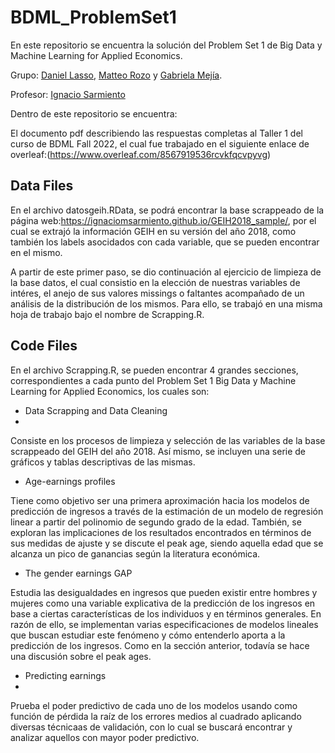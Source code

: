# BDML_ProblemSet1
 En este repositorio se encuentra la solución del Problem Set 1 de Big Data y Machine Learning for Applied Economics.

 Grupo: [Daniel Lasso](https://github.com/daniell419), [Matteo Rozo](https://github.com/MatteoRozo) y [Gabriela Mejía](https://github.com/gabimbec99).
 
 Profesor: [Ignacio Sarmiento](https://github.com/ignaciomsarmiento)

 Dentro de este repositorio se encuentra:
 
 El documento pdf describiendo las respuestas completas al Taller 1 del curso de BDML Fall 2022, el cual fue trabajado en el siguiente enlace de overleaf:(https://www.overleaf.com/8567919536rcvkfqcvpyvg)
 ## Data Files

En el archivo datosgeih.RData, se podrá encontrar la base scrappeado de la página web:https://ignaciomsarmiento.github.io/GEIH2018_sample/, por el cual se extrajó la información GEIH en su versión del año 2018, como también los labels asocidados con cada variable, que se pueden encontrar en el mismo.

A partir de este primer paso, se dio continuación al ejercicio de limpieza de la base datos, el cual consistio en la elección de nuestras variables de intéres, el anejo de sus valores missings o faltantes acompañado de un análisis de la distribución de los mismos. Para ello, se trabajó en una misma hoja de trabajo bajo el nombre de Scrapping.R.

 ## Code Files 
 
 En el archivo Scrapping.R, se pueden encontrar 4 grandes secciones, correspondientes a cada punto del Problem Set 1 Big Data y Machine Learning for Applied Economics, los cuales son:
 - Data Scrapping and Data Cleaning
 - 
 Consiste en los procesos de limpieza y selección de las variables de la base scrappeado del GEIH del año 2018. Así mismo, se incluyen una serie de gráficos y tablas descriptivas de las mismas.
 
 - Age-earnings profiles
 
 Tiene como objetivo ser una primera aproximación hacia los modelos de predicción de ingresos a través de la estimación de un modelo de regresión linear a partir del polinomio de segundo grado de la edad. También, se exploran las implicaciones de los resultados encontrados en términos de sus medidas de ajuste y se discute el peak age, siendo aquella edad que se alcanza un pico de ganancias según la literatura económica.
 
 - The gender earnings GAP
  
  Estudia las desigualdades en ingresos que pueden existir entre hombres y mujeres como una variable explicativa de la predicción de los ingresos en base a ciertas características de los individuos y en términos generales. En razón de ello, se implementan varias especificaciones de modelos lineales que buscan estudiar este fenómeno y cómo entenderlo aporta a la predicción de los ingresos. Como en la sección anterior, todavía se hace una discusión sobre el peak ages.
 
 - Predicting earnings
 - 
  Prueba el poder predictivo de cada uno de los modelos usando como función de pérdida la raíz de los errores medios al cuadrado aplicando diversas técnicaas de validación, con lo cual se buscará encontrar y analizar aquellos con mayor poder predictivo.
 

